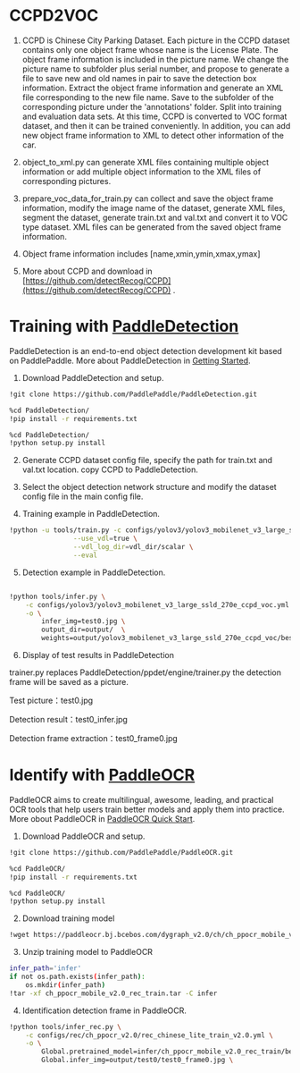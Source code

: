 # CCPD2VOC
1. CCPD is Chinese City Parking Dataset.
Each picture in the CCPD dataset contains only one object frame whose name is the License Plate. The object frame information is included in the picture name. We change the picture name to subfolder plus serial number, and propose to generate a file to save new and old names in pair to save the detection box information. Extract the object frame information and generate an XML file corresponding to the new file name. Save to the subfolder of the corresponding picture under the 'annotations' folder. Split into training and evaluation data sets. At this time, CCPD is converted to VOC format dataset, and then it can be trained conveniently. In addition, you can add new object frame information to XML to detect other information of the car.


2. object_to_xml.py can generate XML files containing multiple object information or add multiple object information to the XML files of corresponding pictures.

3. prepare_voc_data_for_train.py can collect and save the object frame information, modify the image name of the dataset, generate XML files, segment the dataset, generate train.txt and val.txt and convert it to VOC type dataset. XML files can be generated from the saved object frame information.

4. Object frame information includes [name,xmin,ymin,xmax,ymax]

5. More about CCPD and download in [https://github.com/detectRecog/CCPD](https://github.com/detectRecog/CCPD) . 

# Training with [PaddleDetection](https://github.com/PaddlePaddle/PaddleDetection)
PaddleDetection is an end-to-end object detection development kit based on PaddlePaddle. More about PaddleDetection in [Getting Started](https://github.com/PaddlePaddle/PaddleDetection/blob/release/2.3/docs/tutorials/GETTING_STARTED.md).

1. Download PaddleDetection and setup.
```bash
!git clone https://github.com/PaddlePaddle/PaddleDetection.git
```

```bash
%cd PaddleDetection/
!pip install -r requirements.txt
```

```bash
%cd PaddleDetection/
!python setup.py install
```

2. Generate CCPD dataset config file, specify the path for train.txt and val.txt location. copy CCPD to PaddleDetection.

3. Select the object detection network structure and modify the dataset config file in the main config file.

4. Training example in PaddleDetection.
```bash
!python -u tools/train.py -c configs/yolov3/yolov3_mobilenet_v3_large_ssld_270e_ccpd_voc.yml \
                --use_vdl=true \
                --vdl_log_dir=vdl_dir/scalar \
                --eval
```

5. Detection example in PaddleDetection.
```bash

!python tools/infer.py \
    -c configs/yolov3/yolov3_mobilenet_v3_large_ssld_270e_ccpd_voc.yml \
    -o \
        infer_img=test0.jpg \
        output_dir=output/  \
        weights=output/yolov3_mobilenet_v3_large_ssld_270e_ccpd_voc/best_model \
```
6. Display of test results in PaddleDetection

trainer.py replaces PaddleDetection/ppdet/engine/trainer.py the detection frame will be saved as a picture.

Test picture：test0.jpg

Detection result：test0_infer.jpg

Detection frame extraction：test0_frame0.jpg

# Identify with [PaddleOCR](https://github.com/PaddlePaddle/PaddleOCR)
PaddleOCR aims to create multilingual, awesome, leading, and practical OCR tools that help users train better models and apply them into practice. More obout PaddleOCR in [PaddleOCR Quick Start](https://github.com/PaddlePaddle/PaddleOCR/blob/release/2.4/doc/doc_en/quickstart_en.md).

1. Download PaddleOCR and setup.
```bash
!git clone https://github.com/PaddlePaddle/PaddleOCR.git
```

```bash
%cd PaddleOCR/
!pip install -r requirements.txt
```

```bash
%cd PaddleOCR/
!python setup.py install
```

2. Download training model
```bash
!wget https://paddleocr.bj.bcebos.com/dygraph_v2.0/ch/ch_ppocr_mobile_v2.0_rec_train.tar
```
3. Unzip training model to PaddleOCR
```bash
infer_path='infer'
if not os.path.exists(infer_path):
    os.mkdir(infer_path) 
!tar -xf ch_ppocr_mobile_v2.0_rec_train.tar -C infer
```
4. Identification detection frame in PaddleOCR.
```bash
!python tools/infer_rec.py \
    -c configs/rec/ch_ppocr_v2.0/rec_chinese_lite_train_v2.0.yml \
    -o \
        Global.pretrained_model=infer/ch_ppocr_mobile_v2.0_rec_train/best_accuracy \
        Global.infer_img=output/test0/test0_frame0.jpg \
```

